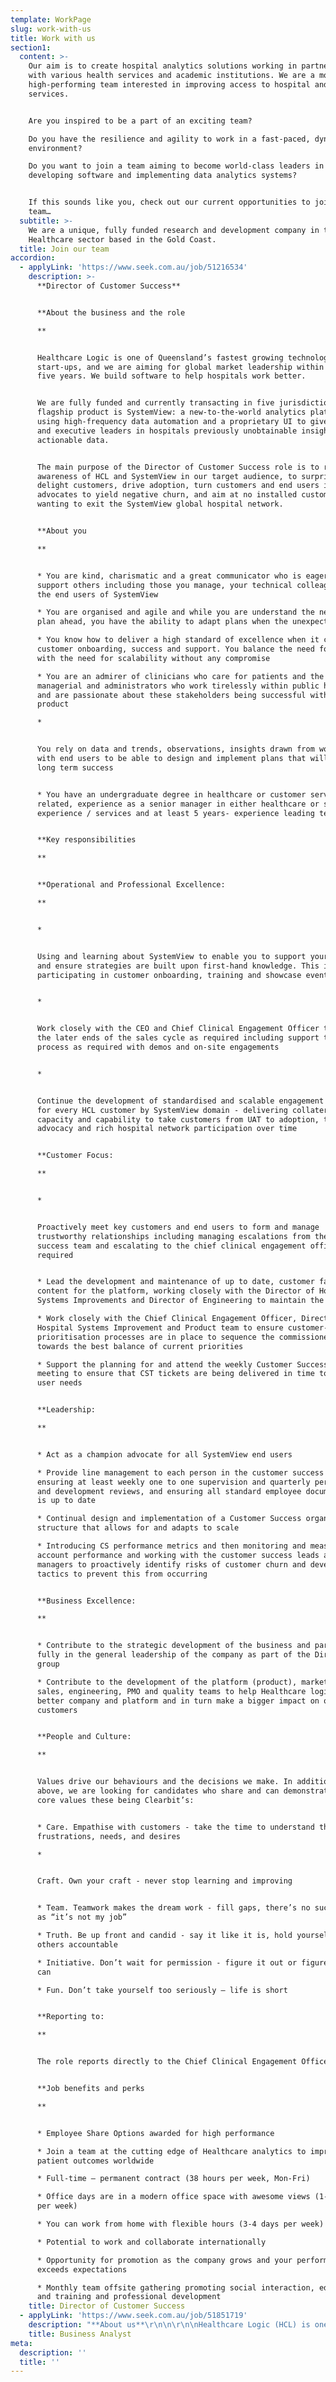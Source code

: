 ```yaml
---
template: WorkPage
slug: work-with-us
title: Work with us
section1:
  content: >-
    Our aim is to create hospital analytics solutions working in partnership
    with various health services and academic institutions. We are a motivated,
    high-performing team interested in improving access to hospital and health
    services.


    Are you inspired to be a part of an exciting team?

    Do you have the resilience and agility to work in a fast-paced, dynamic
    environment?

    Do you want to join a team aiming to become world-class leaders in
    developing software and implementing data analytics systems?


    If this sounds like you, check out our current opportunities to join our
    team…
  subtitle: >-
    We are a unique, fully funded research and development company in the
    Healthcare sector based in the Gold Coast.
  title: Join our team
accordion:
  - applyLink: 'https://www.seek.com.au/job/51216534'
    description: >-
      **Director of Customer Success** 


      **About the business and the role

      **


      Healthcare Logic is one of Queensland’s fastest growing technology
      start-ups, and we are aiming for global market leadership within the next
      five years. We build software to help hospitals work better.  


      We are fully funded and currently transacting in five jurisdictions. Our
      flagship product is SystemView: a new-to-the-world analytics platform
      using high-frequency data automation and a proprietary UI to give clinical
      and executive leaders in hospitals previously unobtainable insights and
      actionable data.  


      The main purpose of the Director of Customer Success role is to raise
      awareness of HCL and SystemView in our target audience, to surprise and
      delight customers, drive adoption, turn customers and end users into
      advocates to yield negative churn, and aim at no installed customers ever
      wanting to exit the SystemView global hospital network.


      **About you

      **


      * You are kind, charismatic and a great communicator who is eager to
      support others including those you manage, your technical colleagues and
      the end users of SystemView

      * You are organised and agile and while you are understand the need to
      plan ahead, you have the ability to adapt plans when the unexpected arises

      * You know how to deliver a high standard of excellence when it comes to
      customer onboarding, success and support. You balance the need for quality
      with the need for scalability without any compromise

      * You are an admirer of clinicians who care for patients and the
      managerial and administrators who work tirelessly within public hospitals
      and are passionate about these stakeholders being successful with the
      product

      * 


      You rely on data and trends, observations, insights drawn from working
      with end users to be able to design and implement plans that will achieve
      long term success


      * You have an undergraduate degree in healthcare or customer services
      related, experience as a senior manager in either healthcare or software
      experience / services and at least 5 years- experience leading teams.


      **Key responsibilities

      **


      **Operational and Professional Excellence:

      **


      * 


      Using and learning about SystemView to enable you to support your teams
      and ensure strategies are built upon first-hand knowledge. This includes
      participating in customer onboarding, training and showcase events


      * 


      Work closely with the CEO and Chief Clinical Engagement Officer to manage
      the later ends of the sales cycle as required including support the sales
      process as required with demos and on-site engagements


      * 


      Continue the development of standardised and scalable engagement processes
      for every HCL customer by SystemView domain - delivering collateral,
      capacity and capability to take customers from UAT to adoption, to
      advocacy and rich hospital network participation over time


      **Customer Focus:

      **


      * 


      Proactively meet key customers and end users to form and manage
      trustworthy relationships including managing escalations from the customer
      success team and escalating to the chief clinical engagement officer as
      required


      * Lead the development and maintenance of up to date, customer facing
      content for the platform, working closely with the Director of Hospital
      Systems Improvements and Director of Engineering to maintain the documents

      * Work closely with the Chief Clinical Engagement Officer, Director of
      Hospital Systems Improvement and Product team to ensure customer-centred
      prioritisation processes are in place to sequence the commissioned work
      towards the best balance of current priorities

      * Support the planning for and attend the weekly Customer Success Ticket
      meeting to ensure that CST tickets are being delivered in time to meet end
      user needs 


      **Leadership:

      **


      * Act as a champion advocate for all SystemView end users

      * Provide line management to each person in the customer success team,
      ensuring at least weekly one to one supervision and quarterly performance
      and development reviews, and ensuring all standard employee documentation
      is up to date

      * Continual design and implementation of a Customer Success organisational
      structure that allows for and adapts to scale 

      * Introducing CS performance metrics and then monitoring and measuring
      account performance and working with the customer success leads and
      managers to proactively identify risks of customer churn and develop
      tactics to prevent this from occurring


      **Business Excellence:

      **


      * Contribute to the strategic development of the business and participate
      fully in the general leadership of the company as part of the Director
      group

      * Contribute to the development of the platform (product), marketing,
      sales, engineering, PMO and quality teams to help Healthcare logic be a
      better company and platform and in turn make a bigger impact on our
      customers


      **People and Culture:

      **


      Values drive our behaviours and the decisions we make. In addition to the
      above, we are looking for candidates who share and can demonstrate our
      core values these being Clearbit’s:


      * Care. Empathise with customers - take the time to understand their
      frustrations, needs, and desires

      * 


      Craft. Own your craft - never stop learning and improving


      * Team. Teamwork makes the dream work - fill gaps, there’s no such thing
      as “it’s not my job”

      * Truth. Be up front and candid - say it like it is, hold yourself and
      others accountable

      * Initiative. Don’t wait for permission - figure it out or figure out who
      can

      * Fun. Don’t take yourself too seriously – life is short


      **Reporting to:

      **


      The role reports directly to the Chief Clinical Engagement Officer


      **Job benefits and perks

      **


      * Employee Share Options awarded for high performance

      * Join a team at the cutting edge of Healthcare analytics to improve
      patient outcomes worldwide

      * Full-time – permanent contract (38 hours per week, Mon-Fri)

      * Office days are in a modern office space with awesome views (1-2 days
      per week)

      * You can work from home with flexible hours (3-4 days per week)

      * Potential to work and collaborate internationally

      * Opportunity for promotion as the company grows and your performance
      exceeds expectations

      * Monthly team offsite gathering promoting social interaction, education
      and training and professional development
    title: Director of Customer Success
  - applyLink: 'https://www.seek.com.au/job/51851719'
    description: "**About us**\r\n\n\r\n\nHealthcare Logic (HCL) is one of Queensland’s fastest growing technology start-ups, and we are aiming for global market leadership within the next five years.  We build software to help hospitals work better.  We are fully funded and currently transacting in five jurisdictions.  Our flagship product is SystemView: a new-to-the-world analytics platform using high-frequency data automation and a proprietary UI to give clinical and executive leaders in hospitals previously unobtainable insights and actionable data.  We currently have more than 60 staff and are growing.\r\n\n\r\n\nTo continue building out our product team, we are now looking for a committed and motivated individual to join us at an exciting time of rapid expansion.  The successful candidate will play a key role in the delivery of complex analytical solutions in SystemView and other HCL products.\r\n\n\r\n\n \r\n\n\r\n\n**About the role**\r\n\n\r\n\nWorking closely with the Chief Product Officer, you will be responsible for the following:\r\n\n\r\n\n* Engaging with our Product Managers, Customer Success Team, Software Development team leaders and UX/UI designers to elicit requirements, perform gap analysis, impact assessments, user story refinement and functional specification development including high-level reviews of work completed.\r\n* Owning the documentation related to SystemView components on analysis. \r\n* Assisting with sprint prioritisation and backlog grooming.\r\n* Understanding internal business processes and identifying opportunities for process improvements.\r\n* Working with the test team to support solution testing.\r\n* Identifying issues, risks and benefits of existing and proposed solutions and outlining business and client impacts.\r\n\n \r\n\n\r\n\n**About you**\r\n\n\r\n\nTo succeed you must be energetic, organised and love working in a fast-paced environment. You must be known for fostering a culture of continual improvement and act as a facilitator, negotiator and mediator who works collaboratively to achieve outcomes. These skills and experience will help get you onto the shortlist.\r\n\n\r\n\n2+ years’ experience as a Business Analyst.\r\n\nKnowledge of Hospital and Healthcare Systems and processes. \r\n\nDemonstrated experience gathering and documenting requirements, performing gap analysis and impact assessment.\r\n\nExcellent written and verbal communication skills (proven track record). \r\n\nExcellent stakeholder engagement and management skills with a strong customer focus.\r\n\nExposure to the software development lifecycle within Agile environments.\r\n\nComfortable with data analysis methodologies and database system terminology.\r\n\nBe a critical thinker with strong analytical and independent, problem-solving skills.\r\n\nBe a confident presenter with the ability to present findings and recommendations to senior leaders and to manage stakeholder meetings.\r\n\n \r\n\n\r\n\n**Desired experience**\r\n\n\r\n\nExperience in hospital and health service management.\r\n\nExposure to Data Analysis, Statistics and Business Intelligence tools and methodologies.\r\n\nSQL Skills (MS SQL Server/TSQL).\r\n\n \r\n\n\r\n\n**Job benefits and perks**\r\n\n\r\n\nJoin a team at the cutting edge of Healthcare analytics to improve patient outcomes worldwide\r\n\nSolve interesting real-world problems in a dynamic environment\r\n\nPotential to work and collaborate internationally\r\n\nOffice days are in a modern office space with awesome views (2-3 days per week)\r\n\nYou can work from home with flexible hours (minimum 2 days per week required in the office)"
    title: Business Analyst
meta:
  description: ''
  title: ''
---
```


